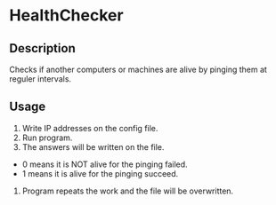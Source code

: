 # HealthChecker

## Description

Checks if another computers or machines are alive by pinging them at reguler intervals.  

## Usage

1. Write IP addresses on the config file.
1. Run program.
1. The answers will be written on the file.
  - 0 means it is NOT alive for the pinging failed.
  - 1 means it is alive for the pinging succeed.
1. Program repeats the work and the file will be overwritten.
